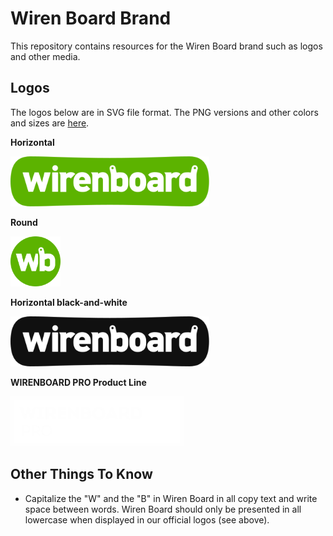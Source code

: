 # Wiren Board Brand

This repository contains resources for the Wiren Board brand such as logos and other media.

## Logos

The logos below are in SVG file format. The PNG versions and other colors and sizes are [here](/logos).

**Horizontal**

<img src="/logos/logo-horizontal.svg" alt="Wiren Board Logo Horizontal" height="80" />

**Round**

<img src="/logos/logo-round.svg" alt="Wiren Board Logo Round" height="80" />

**Horizontal black-and-white**

<img src="/logos/logo-horizontal-bw.svg" alt="Wiren Board Logo Horizontal black-and-white" height="80" />

**WIRENBOARD PRO Product Line**

<img src="/logos/WIRENBOARD-PRO-logo.svg" alt="WIRENBOARD PRO Logo" height="80" />

## Other Things To Know

- Capitalize the "W" and the "B" in Wiren Board in all copy text and write space between words. Wiren Board should only be presented in all lowercase when displayed in our official logos (see above).
